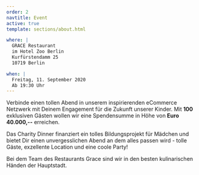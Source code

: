 ```yaml
---
order: 2
navtitle: Event
active: true
template: sections/about.html

where: |
  GRACE Restaurant  
  im Hotel Zoo Berlin  
  Kurfürstendamm 25  
  10719 Berlin

when: |
  Freitag, 11. September 2020  
  Ab 19:30 Uhr
---
```

Verbinde einen tollen Abend in unserem inspirierenden eCommerce Netzwerk mit Deinem Engagement für die Zukunft unserer Kinder. Mit **100** exklusiven Gästen wollen wir eine Spendensumme in Höhe von **Euro 40.000,--** erreichen.

Das Charity Dinner finanziert ein tolles Bildungsprojekt für Mädchen und bietet Dir einen unvergesslichen Abend an dem alles passen wird - tolle Gäste, exzellente Location und eine coole Party!

Bei dem Team des Restaurants Grace sind wir in den besten kulinarischen Händen der Hauptstadt.
